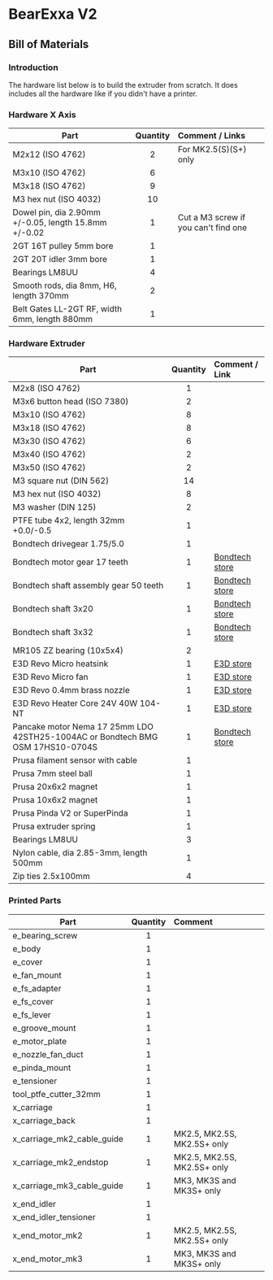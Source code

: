 # BearExxa V2

## Bill of Materials

### Introduction

The hardware list below is to build the extruder from scratch. It does includes all the hardware like if you didn't have a printer.


### Hardware X Axis

| Part                                                 | Quantity | Comment / Links                      |
|------------------------------------------------------|:--------:|:-------------------------------------|
| M2x12 (ISO 4762)                                     |     2    | For MK2.5(S)(S+) only                |
| M3x10 (ISO 4762)                                     |     6    |                                      |
| M3x18 (ISO 4762)                                     |     9    |                                      |
| M3 hex nut (ISO 4032)                                |    10    |                                      |
| Dowel pin, dia 2.90mm +/-0.05, length 15.8mm +/-0.02 |     1    | Cut a M3 screw if you can't find one |
| 2GT 16T pulley 5mm bore                              |     1    |                                      |
| 2GT 20T idler 3mm bore                               |     1    |                                      |
| Bearings LM8UU                                       |     4    |                                      |
| Smooth rods, dia 8mm, H6, length 370mm               |     2    |                                      |
| Belt Gates LL-2GT RF, width 6mm, length 880mm        |     1    |                                      |


### Hardware Extruder

| Part                                          | Quantity | Comment / Link |
|-----------------------------------------------|:--------:|:---------------|
| M2x8 (ISO 4762)                               |     1    |                |
| M3x6 button head (ISO 7380)                   |     2    |                |
| M3x10 (ISO 4762)                              |     8    |                |
| M3x18 (ISO 4762)                              |     8    |                |
| M3x30 (ISO 4762)                              |     6    |                |
| M3x40 (ISO 4762)                              |     2    |                |
| M3x50 (ISO 4762)                              |     2    |                |
| M3 square nut (DIN 562)                       |    14    |                |
| M3 hex nut (ISO 4032)                         |     8    |                |
| M3 washer (DIN 125)                           |     2    |                |
| PTFE tube 4x2, length 32mm +0.0/-0.5          |     1    |                |
| Bondtech drivegear 1.75/5.0                   |     1    |                |
| Bondtech motor gear 17 teeth                  |     1    | [Bondtech store](https://www.bondtech.se/product/motor-gear)     |
| Bondtech shaft assembly gear 50 teeth         |     1    | [Bondtech store](https://www.bondtech.se/product/shaft-assembly) |
| Bondtech shaft 3x20                           |     1    | [Bondtech store](https://www.bondtech.se/product/shafts)         |
| Bondtech shaft 3x32                           |     1    | [Bondtech store](https://www.bondtech.se/product/shafts)         |
| MR105 ZZ bearing (10x5x4)                     |     2    |                                                 |
| E3D Revo Micro heatsink                       |     1    | [E3D store](https://e3d-online.com/products/revo-micro-heatsink)                    |
| E3D Revo Micro fan                            |     1    | [E3D store](https://e3d-online.com/products/revo-micro-fan)                         |
| E3D Revo 0.4mm brass nozzle                   |     1    | [E3D store](https://e3d-online.com/products/revo-nozzles?variant=40923127808059)    |
| E3D Revo Heater Core 24V 40W 104-NT           |     1    | [E3D store](https://e3d-online.com/products/revo-heatercore?variant=39842664874043) |
| Pancake motor Nema 17 25mm LDO 42STH25-1004AC or Bondtech BMG OSM 17HS10-0704S |     1    | [Bondtech store](https://www.bondtech.se/product/nema17-pancake-stepper-25mm) |
| Prusa filament sensor with cable              |     1    |                |
| Prusa 7mm steel ball                          |     1    |                |
| Prusa 20x6x2 magnet                           |     1    |                |
| Prusa 10x6x2 magnet                           |     1    |                |
| Prusa Pinda V2 or SuperPinda                  |     1    |                |
| Prusa extruder spring                         |     1    |                |
| Bearings LM8UU                                |     3    |                |
| Nylon cable, dia 2.85-3mm, length 500mm       |     1    |                |
| Zip ties 2.5x100mm                            |     4    |                |


### Printed Parts

| Part                       | Quantity | Comment                     |
|----------------------------|:--------:|:----------------------------|
| e_bearing_screw            |     1    |                             |
| e_body                     |     1    |                             |
| e_cover                    |     1    |                             |
| e_fan_mount                |     1    |                             |
| e_fs_adapter               |     1    |                             |
| e_fs_cover                 |     1    |                             |
| e_fs_lever                 |     1    |                             |
| e_groove_mount             |     1    |                             |
| e_motor_plate              |     1    |                             |
| e_nozzle_fan_duct          |     1    |                             |
| e_pinda_mount              |     1    |                             |
| e_tensioner                |     1    |                             |
| tool_ptfe_cutter_32mm      |     1    |                             |
| x_carriage                 |     1    |                             |
| x_carriage_back            |     1    |                             |
| x_carriage_mk2_cable_guide |     1    | MK2.5, MK2.5S, MK2.5S+ only |
| x_carriage_mk2_endstop     |     1    | MK2.5, MK2.5S, MK2.5S+ only |
| x_carriage_mk3_cable_guide |     1    | MK3, MK3S and MK3S+ only    |
| x_end_idler                |     1    |                             |
| x_end_idler_tensioner      |     1    |                             |
| x_end_motor_mk2            |     1    | MK2.5, MK2.5S, MK2.5S+ only |
| x_end_motor_mk3            |     1    | MK3, MK3S and MK3S+ only    |
